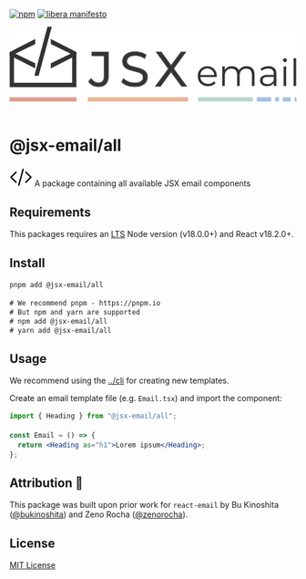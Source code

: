 [npm]: https://img.shields.io/npm/v/@jsx-email/all
[npm-url]: https://www.npmjs.com/package/@jsx-email/all

[![npm][npm]][npm-url]
[![libera manifesto](https://img.shields.io/badge/libera-manifesto-lightgrey.svg)](https://liberamanifesto.com)

<div align="center">
	<img src="https://raw.githubusercontent.com/shellscape/jsx-email/main/assets/npm-header.svg" alt="JSX email"><br/><br/>
</div>

# @jsx-email/all

<div>
  <img src="https://raw.githubusercontent.com/shellscape/jsx-email/main/assets/brackets.svg" alt="JSX email" valign="sub">
  A package containing all available JSX email components
<div>

## Requirements

This packages requires an [LTS](https://github.com/nodejs/Release) Node version (v18.0.0+) and React v18.2.0+.

## Install

```shell
pnpm add @jsx-email/all

# We recommend pnpm - https://pnpm.io
# But npm and yarn are supported
# npm add @jsx-email/all
# yarn add @jsx-email/all
```


## Usage

We recommend using the [../cli](`@jsx-email/cli`) for creating new templates.

Create an email template file (e.g. `Email.tsx`) and import the component:

```jsx
import { Heading } from "@jsx-email/all";

const Email = () => {
  return <Heading as="h1">Lorem ipsum</Heading>;
};
```


## Attribution 🧡

This package was built upon prior work for `react-email` by Bu Kinoshita ([@bukinoshita](https://twitter.com/bukinoshita)) and Zeno Rocha ([@zenorocha](https://twitter.com/zenorocha)).

## License

[MIT License](./LICENSE.md)
